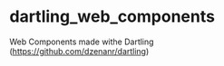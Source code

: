 dartling_web_components
=======================

Web Components made withe Dartling (https://github.com/dzenanr/dartling)
